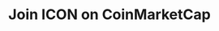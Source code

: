 ---
title: Join ICON on CoinMarketCap
slug: joincoinmarketcap
type: page
layout: joincoinmarketcap
---